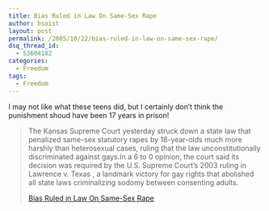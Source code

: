 ```yaml
---
title: Bias Ruled in Law On Same-Sex Rape
author: bsoist
layout: post
permalink: /2005/10/22/bias-ruled-in-law-on-same-sex-rape/
dsq_thread_id:
  - 53604182
categories:
  - Freedom
tags:
  - Freedom
---
```

I may not like what these teens did, but I certainly don&#8217;t think the punishment shoud have been 17 years in prison!  


> The Kansas Supreme Court yesterday struck down a state law that penalized same-sex statutory rapes by 18-year-olds much more harshly than heterosexual cases, ruling that the law unconstitutionally discriminated against gays.In a 6 to 0 opinion, the court said its decision was required by the U.S. Supreme Court&#8217;s 2003 ruling in Lawrence v. Texas , a landmark victory for gay rights that abolished all state laws criminalizing sodomy between consenting adults.</p>
[Bias Ruled in Law On Same-Sex Rape][1]

 [1]: http://www.washingtonpost.com/wp-dyn/content/article/2005/10/21/AR2005102101680.html
